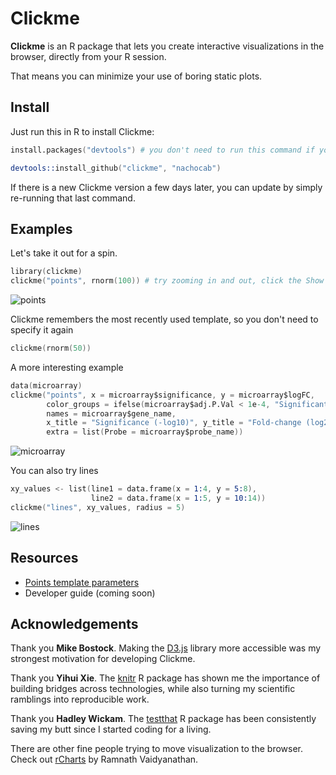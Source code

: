 # Clickme

**Clickme** is an R package that lets you create interactive visualizations in the browser, directly from your R session.

That means you can minimize your use of boring static plots.

## Install

Just run this in R to install Clickme:

```S
install.packages("devtools") # you don't need to run this command if you already have the devtools package installed.

devtools::install_github("clickme", "nachocab")
```

If there is a new Clickme version a few days later, you can update by simply re-running that last command.

## Examples

Let's take it out for a spin.

```S
library(clickme)
clickme("points", rnorm(100)) # try zooming in and out, click the Show names button, hover over points
```

![points](http://i.imgur.com/rzpcxf3.jpg)

Clickme remembers the most recently used template, so you don't need to specify it again

```S
clickme(rnorm(50))
```

A more interesting example
```S
data(microarray)
clickme("points", x = microarray$significance, y = microarray$logFC,
        color_groups = ifelse(microarray$adj.P.Val < 1e-4, "Significant", "Noise"),
        names = microarray$gene_name,
        x_title = "Significance (-log10)", y_title = "Fold-change (log2)",
        extra = list(Probe = microarray$probe_name))
```

![microarray](http://i.imgur.com/4WPSKjP.jpg)

You can also try lines

```S
xy_values <- list(line1 = data.frame(x = 1:4, y = 5:8),
                  line2 = data.frame(x = 1:5, y = 10:14))
clickme("lines", xy_values, radius = 5)
```

![lines](http://i.imgur.com/f82PXE0.jpg)

## Resources

* [Points template parameters](http://rclickme.com/clickme/user_manual/points.html)
* Developer guide (coming soon)

## Acknowledgements
Thank you **Mike Bostock**. Making the [D3.js](http://d3js.org) library more accessible was my strongest motivation for developing Clickme.

Thank you **Yihui Xie**. The [knitr](https://github.com/yihui/knitr) R package has shown me the importance of building bridges across technologies, while also turning my scientific ramblings into reproducible work.

Thank you **Hadley Wickam**. The [testthat](https://github.com/hadley/test_that) R package has been consistently saving my butt since I started coding for a living.

There are other fine people trying to move visualization to the browser. Check out [rCharts](http://rcharts.io/) by Ramnath Vaidyanathan.
